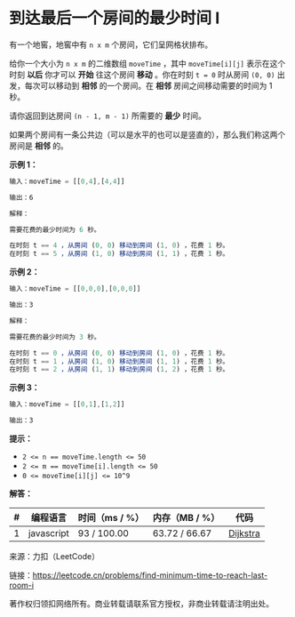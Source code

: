 # 到达最后一个房间的最少时间 I

有一个地窖，地窖中有 `n x m` 个房间，它们呈网格状排布。

给你一个大小为 `n x m` 的二维数组 `moveTime` ，其中 `moveTime[i][j]` 表示在这个时刻 **以后** 你才可以 **开始** 往这个房间 **移动** 。你在时刻 `t = 0` 时从房间 `(0, 0)` 出发，每次可以移动到 **相邻** 的一个房间。在 **相邻** 房间之间移动需要的时间为 1 秒。

请你返回到达房间 `(n - 1, m - 1)` 所需要的 **最少** 时间。

如果两个房间有一条公共边（可以是水平的也可以是竖直的），那么我们称这两个房间是 **相邻** 的。

**示例 1：**

``` javascript
输入：moveTime = [[0,4],[4,4]]

输出：6

解释：

需要花费的最少时间为 6 秒。

在时刻 t == 4 ，从房间 (0, 0) 移动到房间 (1, 0) ，花费 1 秒。
在时刻 t == 5 ，从房间 (1, 0) 移动到房间 (1, 1) ，花费 1 秒。
```

**示例 2：**

``` javascript
输入：moveTime = [[0,0,0],[0,0,0]]

输出：3

解释：

需要花费的最少时间为 3 秒。

在时刻 t == 0 ，从房间 (0, 0) 移动到房间 (1, 0) ，花费 1 秒。
在时刻 t == 1 ，从房间 (1, 0) 移动到房间 (1, 1) ，花费 1 秒。
在时刻 t == 2 ，从房间 (1, 1) 移动到房间 (1, 2) ，花费 1 秒。
```

**示例 3：**

``` javascript
输入：moveTime = [[0,1],[1,2]]

输出：3
```

**提示：**

- `2 <= n == moveTime.length <= 50`
- `2 <= m == moveTime[i].length <= 50`
- `0 <= moveTime[i][j] <= 10^9`

**解答：**

**#**|**编程语言**|**时间（ms / %）**|**内存（MB / %）**|**代码**
--|--|--|--|--
1|javascript|93 / 100.00|63.72 / 66.67|[Dijkstra](./javascript/ac_v1.js)

来源：力扣（LeetCode）

链接：https://leetcode.cn/problems/find-minimum-time-to-reach-last-room-i

著作权归领扣网络所有。商业转载请联系官方授权，非商业转载请注明出处。
